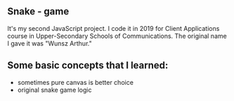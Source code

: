 ## Snake - game
It's my second JavaScript project. I code it in 2019 for Client Applications course in Upper-Secondary Schools of Communications. The original name I gave it was "Wunsz Arthur."
## Some basic concepts that I learned:
- sometimes pure canvas is better choice
- original snake game logic